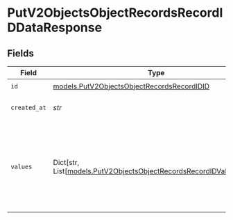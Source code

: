 # PutV2ObjectsObjectRecordsRecordIDDataResponse


## Fields

| Field                                                                                                                           | Type                                                                                                                            | Required                                                                                                                        | Description                                                                                                                     | Example                                                                                                                         |
| ------------------------------------------------------------------------------------------------------------------------------- | ------------------------------------------------------------------------------------------------------------------------------- | ------------------------------------------------------------------------------------------------------------------------------- | ------------------------------------------------------------------------------------------------------------------------------- | ------------------------------------------------------------------------------------------------------------------------------- |
| `id`                                                                                                                            | [models.PutV2ObjectsObjectRecordsRecordIDID](../models/putv2objectsobjectrecordsrecordidid.md)                                  | :heavy_check_mark:                                                                                                              | N/A                                                                                                                             |                                                                                                                                 |
| `created_at`                                                                                                                    | *str*                                                                                                                           | :heavy_check_mark:                                                                                                              | When this record was created.                                                                                                   | 2022-11-21T13:22:49.061281000Z                                                                                                  |
| `values`                                                                                                                        | Dict[str, List[[models.PutV2ObjectsObjectRecordsRecordIDValueUnion](../models/putv2objectsobjectrecordsrecordidvalueunion.md)]] | :heavy_check_mark:                                                                                                              | A record type with an attribute `api_slug` as the key, and an array of value objects as the values.                             |                                                                                                                                 |